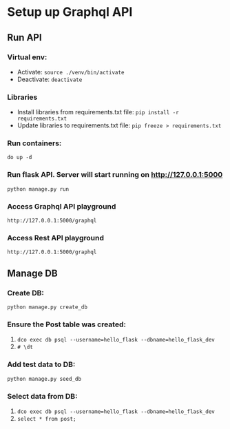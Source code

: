 # Setup up Graphql API

## Run API

### Virtual env:
- Activate: `source ./venv/bin/activate`
- Deactivate: `deactivate`

### Libraries
- Install libraries from requirements.txt file: `pip install -r requirements.txt`
- Update libraries to requirements.txt file: `pip freeze > requirements.txt`

### Run containers:
`do up -d`

### Run flask API. Server will start running on http://127.0.0.1:5000
`python manage.py run`

### Access Graphql API playground
`http://127.0.0.1:5000/graphql`

### Access Rest API playground
`http://127.0.0.1:5000/graphql`

## Manage DB

### Create DB:
`python manage.py create_db`

### Ensure the Post table was created:
1. `dco exec db psql --username=hello_flask --dbname=hello_flask_dev`
2. `# \dt`

### Add test data to DB:
`python manage.py seed_db`

### Select data from DB:
1. `dco exec db psql --username=hello_flask --dbname=hello_flask_dev`
2. `select * from post;`